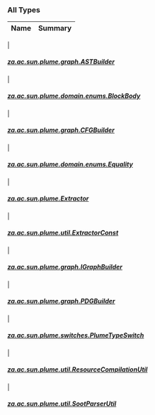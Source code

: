 

### All Types

| Name | Summary |
|---|---|
|

##### [za.ac.sun.plume.graph.ASTBuilder](../za.ac.sun.plume.graph/-a-s-t-builder/index.md)


|

##### [za.ac.sun.plume.domain.enums.BlockBody](../za.ac.sun.plume.domain.enums/-block-body/index.md)


|

##### [za.ac.sun.plume.graph.CFGBuilder](../za.ac.sun.plume.graph/-c-f-g-builder/index.md)


|

##### [za.ac.sun.plume.domain.enums.Equality](../za.ac.sun.plume.domain.enums/-equality/index.md)


|

##### [za.ac.sun.plume.Extractor](../za.ac.sun.plume/-extractor/index.md)


|

##### [za.ac.sun.plume.util.ExtractorConst](../za.ac.sun.plume.util/-extractor-const/index.md)


|

##### [za.ac.sun.plume.graph.IGraphBuilder](../za.ac.sun.plume.graph/-i-graph-builder/index.md)


|

##### [za.ac.sun.plume.graph.PDGBuilder](../za.ac.sun.plume.graph/-p-d-g-builder/index.md)


|

##### [za.ac.sun.plume.switches.PlumeTypeSwitch](../za.ac.sun.plume.switches/-plume-type-switch/index.md)


|

##### [za.ac.sun.plume.util.ResourceCompilationUtil](../za.ac.sun.plume.util/-resource-compilation-util/index.md)


|

##### [za.ac.sun.plume.util.SootParserUtil](../za.ac.sun.plume.util/-soot-parser-util/index.md)


